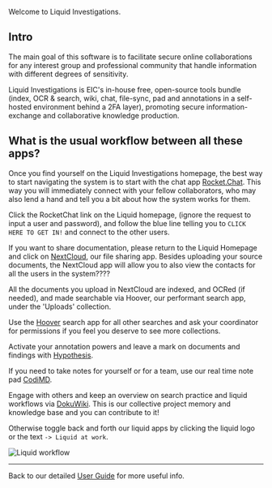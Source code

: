 Welcome to Liquid Investigations. 

## Intro

The main goal of this software is to facilitate secure online collaborations for any interest group and professional community that handle information with different degrees of sensitivity.

Liquid Investigations is EIC's in-house free, open-source  tools bundle  (index, OCR & search, wiki, chat, file-sync, pad and annotations in a self-hosted environment behind a 2FA layer), promoting secure information-exchange and collaborative knowledge production.

## What is the usual workflow between all these apps?

Once you find yourself on the Liquid Investigations homepage, the best way to start navigating the system is to start with the chat app [Rocket.Chat](https://github.com/liquidinvestigations/docs/wiki/User---Rocket.Chat). This way you will immediately connect with your fellow collaborators, who may also lend a hand and tell you a bit about how the system works for them.

Click the RocketChat link on the Liquid homepage, (ignore the request to input a user and password), and follow the blue line telling you to `CLICK HERE TO GET IN!` and connect to the other users.

If you want to share documentation, please return to the Liquid Homepage and click on [NextCloud](https://github.com/liquidinvestigations/docs/wiki/User---Nextcloud), our file sharing app. Besides uploading your source documents, the NextCloud app will allow you to also view the contacts for all the users in the system????

All the documents you upload in NextCloud are indexed, and OCRed (if needed), and made searchable via Hoover, our performant search app, under the 'Uploads' collection. 

Use the [Hoover](https://github.com/liquidinvestigations/docs/wiki/User---Hoover) search app for all other searches and ask your coordinator for permissions if you feel you deserve to see more collections. 

Activate your annotation powers and leave a mark on documents and findings with [Hypothesis](https://github.com/liquidinvestigations/docs/wiki/User---Hypothesis). 

If you need to take notes for yourself or for a team, use our real time note pad [CodiMD](https://github.com/liquidinvestigations/docs/wiki/User---CodiMD).

Engage with others and keep an overview on search practice and liquid workflows via [DokuWiki](https://github.com/liquidinvestigations/docs/wiki/User---DokuWiki). 
This is our collective project memory and knowledge base and you can contribute to it!

Otherwise toggle back and forth our liquid apps by clicking the liquid logo or the text `-> Liquid at work`.

![Liquid workflow](https://i.postimg.cc/7Z7jYhmp/Screen-Shot-2021-02-16-at-2-07-43-PM.png)

***

Back to our detailed [User Guide](https://github.com/liquidinvestigations/docs/wiki/User-Guide) for more useful info. 

